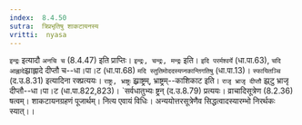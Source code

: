 ```yaml
---
index:  8.4.50
sutra:  त्रिप्रभृतिषु शाकटायनस्य
vritti:  nyasa
---
```


`इन्द्रः` इत्यादौ `अनचि च` (8.4.47) इति प्राप्तिः। `इन्द्रः, चन्द्रः, मन्द्रः` इति। `इदि परर्मश्वर्ये` (धा.पा.63), `चदि आह्लादे`झ्राह्लादे दीप्तौ च--धा।पा।ट (धा.पा.68) `मदि स्तुतिमोददस्यप्नकान्तिगतिषु` (धा.पा.13)। `स्फायितञ्चि` (द.उ.8.31) इत्यादिना रक्प्रत्ययः। `राष्ट्रः, भ्राष्ट्रः` झ्र्राष्ट्रम्, भ्राष्ट्रम्--काशिकाट इति। `राजृ भ्राजृ दीप्तौ` झ्र्टु भ्राजृ दीप्तौ--धा।पा।ट (धा.पा.822,823)। `सर्वधातुभ्यः ष्ट्रन् (द.उ.8.79) प्रत्ययः। व्राचादिसूत्रेण (8.2.36) षत्वम्। शाकटायनग्रहणं पूजार्थम्। नित्य एवायं विधिः। अन्ययोत्तरसूत्रेणैव सिद्धत्वादस्यारम्भो निरर्थकः स्यात्।।

